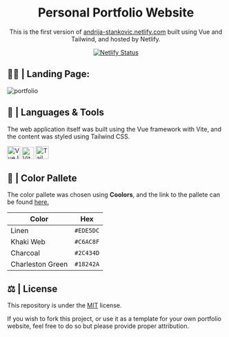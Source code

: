 <h1 align="center">Personal Portfolio Website</h1>

<p align="center">This is the first version of <a href="andrija-stankovic.netlify.com" target="_blank">andrija-stankovic.netlify.com</a> built using Vue and Tailwind, and hosted by Netlify.</p>

<p align="center">
  <a href="https://app.netlify.com/sites/andrija-stankovic/deploys" target="_blank">
    <img src="https://api.netlify.com/api/v1/badges/00f37a7c-a758-40e3-abc3-941d326045b4/deploy-status" alt="Netlify Status" />
  </a>
</p>

<h2>😶‍🌫️ | Landing Page:</h2>

![portfolio](https://user-images.githubusercontent.com/74971935/193226192-327b21a6-8dd1-4716-876f-0f3255268956.gif)

## 🧰 | Languages & Tools <a name="languages_&_tools"></a>

The web application itself was built using the Vue framework with Vite, and the content was styled using Tailwind CSS.

<p>
  <a href="https://vuejs.org/"><img src="https://img.icons8.com/color/48/000000/vue-js.png" width=30 alt="VueJS"/></a>
  <a href="https://vitejs.dev/"><img src="https://user-images.githubusercontent.com/74971935/193247924-841cc673-0844-483a-871c-f41b28bf8a62.svg" width=28 alt="Vite"></a>
  <a href="https://tailwindcss.com/"><img src="https://img.icons8.com/fluency/48/000000/tailwind_css.png" width="30px" alt="TailwindCSS"></a>
</p>

## 🎨 | Color Pallete 
The color pallete was chosen using **Coolors**, and the link to the pallete can be found <a href="https://coolors.co/ede5dc-c6ac8f-2c434d-18242a">here.</a><br>

| Color             | Hex       | 
| ----------------- | --------- | 
| Linen             | `#EDE5DC` |
| Khaki Web         | `#C6AC8F` |
| Charcoal          | `#2C434D` |
| Charleston Green  | `#18242A` |


## ⚖ | License <a name="license"></a>
This repository is under the [MIT](https://opensource.org/licenses/MIT) license.

If you wish to fork this project, or use it as a template for your own portfolio website, feel free to do so but please provide proper attribution.

